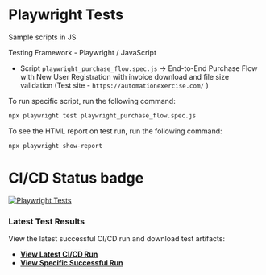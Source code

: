 # Playwright Tests
Sample scripts in JS

Testing Framework - Playwright / JavaScript
- Script `playwright_purchase_flow.spec.js` -> End-to-End Purchase Flow with New User Registration with invoice download and file size validation (Test site - `https://automationexercise.com/` )

To run specific script, run the following command:
```bash
npx playwright test playwright_purchase_flow.spec.js 
```

To see the HTML report on test run, run the following command:
```bash
npx playwright show-report 
```

# CI/CD Status badge 
[![Playwright Tests](https://github.com/qaconsul/Playwright_Tests/actions/workflows/playwright.yml/badge.svg)](https://github.com/qaconsul/Playwright_Tests/actions/workflows/playwright.yml)

### Latest Test Results

View the latest successful CI/CD run and download test artifacts:

- **[View Latest CI/CD Run](https://github.com/qaconsul/Playwright_Tests/actions)**
- **[View Specific Successful Run](https://github.com/qaconsul/Playwright_Tests/actions/runs/18674802059)** 
  
